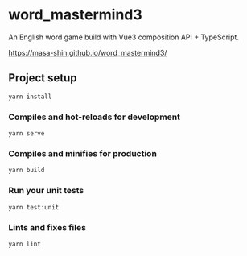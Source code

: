 # word_mastermind3

An English word game build with Vue3 composition API + TypeScript.

https://masa-shin.github.io/word_mastermind3/

## Project setup
```
yarn install
```

### Compiles and hot-reloads for development
```
yarn serve
```

### Compiles and minifies for production
```
yarn build
```

### Run your unit tests
```
yarn test:unit
```

### Lints and fixes files
```
yarn lint
```
